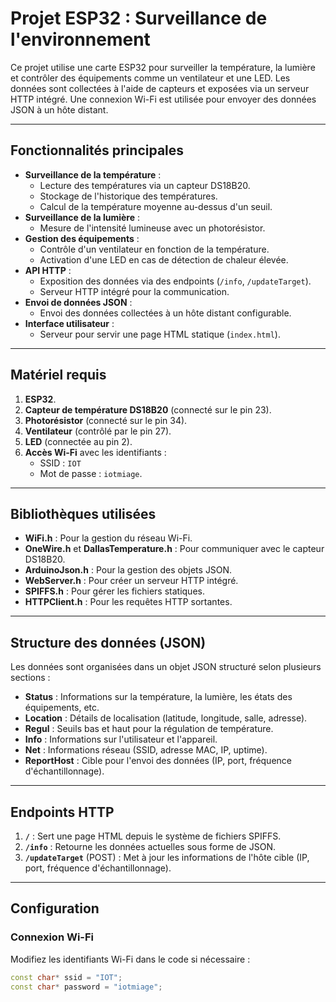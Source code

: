 # Projet ESP32 : Surveillance de l'environnement

Ce projet utilise une carte ESP32 pour surveiller la température, la lumière et contrôler des équipements comme un ventilateur et une LED. Les données sont collectées à l'aide de capteurs et exposées via un serveur HTTP intégré. Une connexion Wi-Fi est utilisée pour envoyer des données JSON à un hôte distant.

---

## Fonctionnalités principales
- **Surveillance de la température** :
  - Lecture des températures via un capteur DS18B20.
  - Stockage de l'historique des températures.
  - Calcul de la température moyenne au-dessus d'un seuil.
- **Surveillance de la lumière** :
  - Mesure de l'intensité lumineuse avec un photorésistor.
- **Gestion des équipements** :
  - Contrôle d'un ventilateur en fonction de la température.
  - Activation d'une LED en cas de détection de chaleur élevée.
- **API HTTP** :
  - Exposition des données via des endpoints (`/info`, `/updateTarget`).
  - Serveur HTTP intégré pour la communication.
- **Envoi de données JSON** :
  - Envoi des données collectées à un hôte distant configurable.
- **Interface utilisateur** :
  - Serveur pour servir une page HTML statique (`index.html`).

---

## Matériel requis
1. **ESP32**.
2. **Capteur de température DS18B20** (connecté sur le pin 23).
3. **Photorésistor** (connecté sur le pin 34).
4. **Ventilateur** (contrôlé par le pin 27).
5. **LED** (connectée au pin 2).
6. **Accès Wi-Fi** avec les identifiants :
   - SSID : `IOT`
   - Mot de passe : `iotmiage`.

---

## Bibliothèques utilisées
- **WiFi.h** : Pour la gestion du réseau Wi-Fi.
- **OneWire.h** et **DallasTemperature.h** : Pour communiquer avec le capteur DS18B20.
- **ArduinoJson.h** : Pour la gestion des objets JSON.
- **WebServer.h** : Pour créer un serveur HTTP intégré.
- **SPIFFS.h** : Pour gérer les fichiers statiques.
- **HTTPClient.h** : Pour les requêtes HTTP sortantes.

---

## Structure des données (JSON)
Les données sont organisées dans un objet JSON structuré selon plusieurs sections : 

- **Status** : Informations sur la température, la lumière, les états des équipements, etc.
- **Location** : Détails de localisation (latitude, longitude, salle, adresse).
- **Regul** : Seuils bas et haut pour la régulation de température.
- **Info** : Informations sur l'utilisateur et l'appareil.
- **Net** : Informations réseau (SSID, adresse MAC, IP, uptime).
- **ReportHost** : Cible pour l'envoi des données (IP, port, fréquence d'échantillonnage).

---

## Endpoints HTTP
1. **`/`** : Sert une page HTML depuis le système de fichiers SPIFFS.
2. **`/info`** : Retourne les données actuelles sous forme de JSON.
3. **`/updateTarget`** (POST) : Met à jour les informations de l'hôte cible (IP, port, fréquence d'échantillonnage).

---

## Configuration
### Connexion Wi-Fi
Modifiez les identifiants Wi-Fi dans le code si nécessaire :
```cpp
const char* ssid = "IOT";
const char* password = "iotmiage";
